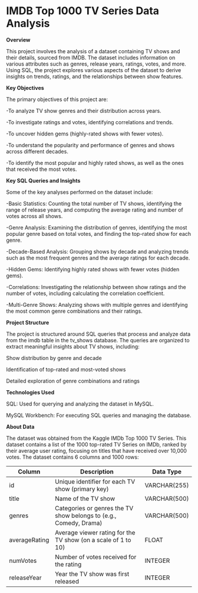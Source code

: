 # IMDB Top 1000 TV Series Data Analysis
 **Overview** 

This project involves the analysis of a dataset containing TV shows and their details, sourced from IMDB. The dataset includes information on various attributes such as genres, release years, ratings, votes, and more. Using SQL, the project explores various aspects of the dataset to derive insights on trends, ratings, and the relationships between show features.

**Key Objectives**

The primary objectives of this project are:

-To analyze TV show genres and their distribution across years.

-To investigate ratings and votes, identifying correlations and trends.

-To uncover hidden gems (highly-rated shows with fewer votes).

-To understand the popularity and performance of genres and shows across different decades.

-To identify the most popular and highly rated shows, as well as the ones that received the most votes.

**Key SQL Queries and Insights**

Some of the key analyses performed on the dataset include:

-Basic Statistics: Counting the total number of TV shows, identifying the range of release years, and computing the average rating and number of votes across all shows.

-Genre Analysis: Examining the distribution of genres, identifying the most popular genre based on total votes, and finding the top-rated show for each genre.

-Decade-Based Analysis: Grouping shows by decade and analyzing trends such as the most frequent genres and the average ratings for each decade.

-Hidden Gems: Identifying highly rated shows with fewer votes (hidden gems).

-Correlations: Investigating the relationship between show ratings and the number of votes, including calculating the correlation coefficient.

-Multi-Genre Shows: Analyzing shows with multiple genres and identifying the most common genre combinations and their ratings.

**Project Structure**

The project is structured around SQL queries that process and analyze data from the imdb table in the tv_shows database. The queries are organized to extract meaningful insights about TV shows, including:

Show distribution by genre and decade

Identification of top-rated and most-voted shows

Detailed exploration of genre combinations and ratings

**Technologies Used**

SQL: Used for querying and analyzing the dataset in MySQL.

MySQL Workbench: For executing SQL queries and managing the database.

**About Data**

The dataset was obtained from the Kaggle IMDb Top 1000 TV Series. This dataset contains a list of the 1000 top-rated TV Series on IMDb, ranked by their average user rating, focusing on titles that have received over 10,000 votes. 
The dataset contains 6 columns and 1000 rows:

| Column      | Description      | Data Type     |
|-------------|------------------|---------------|
| id          | Unique identifier for each TV show (primary key)  | VARCHAR(255)  |
| title       |Name of the TV show | VARCHAR(500)|
| genres      |Categories or genres the TV show belongs to (e.g., Comedy, Drama) | VARCHAR(500)  |
|averageRating|Average viewer rating for the TV show (on a scale of 1 to 10) | FLOAT         |
| numVotes    | Number of votes received for the rating | INTEGER       |
| releaseYear | Year the TV show was first released     | INTEGER       |




